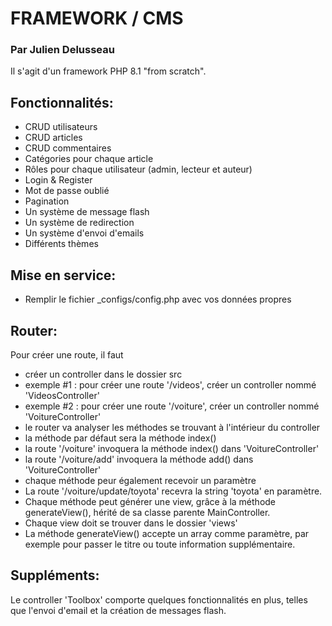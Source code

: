 # FRAMEWORK / CMS
### Par Julien Delusseau

Il s'agit d'un framework PHP 8.1 "from scratch".

## Fonctionnalités:
- CRUD utilisateurs
- CRUD articles
- CRUD commentaires
- Catégories pour chaque article
- Rôles pour chaque utilisateur (admin, lecteur et auteur)
- Login & Register
- Mot de passe oublié
- Pagination
- Un système de message flash
- Un système de redirection
- Un système d'envoi d'emails
- Différents thèmes

## Mise en service:
- Remplir le fichier _configs/config.php avec vos données propres

## Router:
Pour créer une route, il faut
- créer un controller dans le dossier src
- exemple #1 : pour créer une route '/videos', créer un controller nommé 'VideosController'
- exemple #2 : pour créer une route '/voiture', créer un controller nommé 'VoitureController'
- le router va analyser les méthodes se trouvant à l'intérieur du controller
- la méthode par défaut sera la méthode index()
- la route '/voiture' invoquera la méthode index() dans 'VoitureController'
- la route '/voiture/add' invoquera la méthode add() dans 'VoitureController'
- chaque méthode peur également recevoir un paramètre
- La route '/voiture/update/toyota' recevra la string 'toyota' en paramètre.
- Chaque méthode peut générer une view, grâce à la méthode generateView(), hérité de sa classe parente MainController.
- Chaque view doit se trouver dans le dossier 'views'
- La méthode generateView() accepte un array comme paramètre, par exemple pour passer le titre ou toute information supplémentaire.

## Suppléments:
Le controller 'Toolbox' comporte quelques fonctionnalités en plus, telles que l'envoi d'email et la création de messages flash.